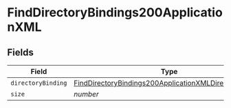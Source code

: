 # FindDirectoryBindings200ApplicationXML


## Fields

| Field                                                                                                                                       | Type                                                                                                                                        | Required                                                                                                                                    | Description                                                                                                                                 | Example                                                                                                                                     |
| ------------------------------------------------------------------------------------------------------------------------------------------- | ------------------------------------------------------------------------------------------------------------------------------------------- | ------------------------------------------------------------------------------------------------------------------------------------------- | ------------------------------------------------------------------------------------------------------------------------------------------- | ------------------------------------------------------------------------------------------------------------------------------------------- |
| `directoryBinding`                                                                                                                          | [FindDirectoryBindings200ApplicationXMLDirectoryBinding](../../models/operations/finddirectorybindings200applicationxmldirectorybinding.md) | :heavy_minus_sign:                                                                                                                          | N/A                                                                                                                                         |                                                                                                                                             |
| `size`                                                                                                                                      | *number*                                                                                                                                    | :heavy_minus_sign:                                                                                                                          | N/A                                                                                                                                         | 1                                                                                                                                           |